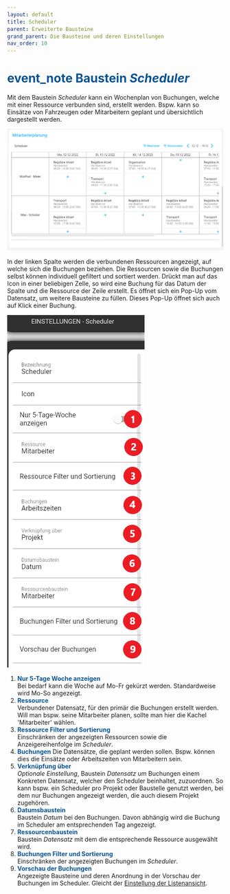```yaml
---
layout: default
title: Scheduler
parent: Erweiterte Bausteine
grand_parent: Die Bausteine und deren Einstellungen
nav_order: 10
---
```


# <span style="color:#0b5394"><span class="material-icons">event_note</span> **Baustein *Scheduler***</span>

Mit dem Baustein *Scheduler* kann ein Wochenplan von Buchungen, welche mit einer Ressource verbunden sind, erstellt werden. Bspw. kann so Einsätze von Fahrzeugen oder Mitarbeitern geplant und übersichtlich dargestellt werden.

![1scheduler](\assets\record-spec-settings\1scheduler.png "1scheduler")

In der linken Spalte werden die verbundenen Ressourcen angezeigt, auf welche sich die Buchungen beziehen.
Die Ressourcen sowie die Buchungen selbst können individuell gefiltert und sortiert werden.
Drückt man auf das Icon in einer beliebigen Zelle, so wird eine Buchung für das Datum der Spalte und die Ressource der Zeile erstellt. Es öffnet sich ein Pop-Up vom Datensatz, um weitere Bausteine zu füllen. Dieses Pop-Up öffnet sich auch auf Klick einer Buchung.

![2scheduler](\assets\record-spec-settings\2scheduler.png "2scheduler")

1. <span style="color:#0b5394">**Nur 5-Tage Woche anzeigen**</span>  
    Bei bedarf kann die Woche auf Mo-Fr gekürzt werden. Standardweise wird Mo-So angezeigt.
2. <span style="color:#0b5394">**Ressource**</span>  
    Verbundener Datensatz, für den primär die Buchungen erstellt werden. Will man bspw. seine Mitarbeiter planen, sollte man hier die Kachel 'Mitarbeiter' wählen.
3. <span style="color:#0b5394">**Ressource Filter und Sortierung**</span>  
    Einschränken der angezeigten Ressourcen sowie die Anzeigereihenfolge im *Scheduler*.
4. <span style="color:#0b5394">**Buchungen**</span>
    Die Datensätze, die geplant werden sollen. Bspw. können dies die Einsätze oder Arbeitszeiten von Mitarbeitern sein.  
5. <span style="color:#0b5394">**Verknüpfung über**</span>    
    *Optionale Einstellung*, Baustein *Datensatz* um Buchungen einem Konkreten Datensatz, welcher den Scheduler beinhaltet, zuzuordnen. So kann bspw. ein Scheduler pro Projekt oder Baustelle genutzt werden, bei dem nur Buchungen angezeigt werden, die auch diesem Projekt zugehören.    
6. <span style="color:#0b5394">**Datumsbaustein**</span>    
    Baustein *Datum* bei den Buchungen. Davon abhängig wird die Buchung im Scheduler am entsprechenden Tag angezeigt.
7. <span style="color:#0b5394">**Ressourcenbaustein**</span>   
    Baustein *Datensatz* mit dem die entsprechende Ressource ausgewählt wird.
8. <span style="color:#0b5394">**Buchungen Filter und Sortierung**</span>   
    Einschränken der angezeigten Buchungen im *Scheduler*.
9. <span style="color:#0b5394">**Vorschau der Buchungen**</span>   
    Angezeigte Bausteine und deren Anordnung in der Vorschau der Buchungen im Scheduler.
    Gleicht der [Einstellung der Listenansicht](/docs/design-mode-settings.html#designmodus-liste). 